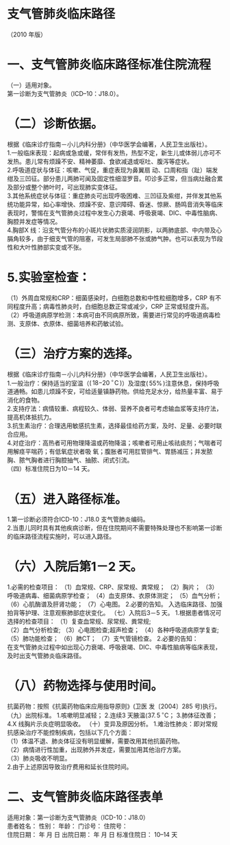 # 支气管肺炎临床路径  
（2010 年版）  
# 一、支气管肺炎临床路径标准住院流程  
（一）适用对象。  
第一诊断为支气管肺炎（ICD–10：J18.0）。  
# （二）诊断依据。  
根据《临床诊疗指南－小儿内科分册》（中华医学会编著，人民卫生出版社）。  
1.一般临床表现：起病或急或缓，常伴有发热，热型不定，新生儿或体弱儿亦可不发热。患儿常有烦躁不安、精神萎靡、食欲减退或呕吐、腹泻等症状。  
2.呼吸道症状与体征：咳嗽、气促，重症表现为鼻翼扇 动、口周和指（趾）端发绀及三凹征。部分患儿两肺可闻及固定性细湿罗音。叩诊多正常，但当病灶融合累及部分或整个肺叶时，可出现肺实变体征。  
3.其他系统症状与体征：重症肺炎可出现呼吸困难、三凹征及紫绀，并伴发其他系统功能异常，如心率增快、烦躁不安、意识障碍、昏迷、惊厥、肠鸣音消失等临床表现时，警惕在支气管肺炎过程中发生心力衰竭、呼吸衰竭、DIC、中毒性脑病、胸腔并发症等情况。  
4.胸部X 线：沿支气管分布的小斑片状肺实质浸润阴影，以两肺底部、中内带及心膈角较多，由于细支气管的阻塞，可发生局部肺不张或肺气肿。也可以表现为节段性和大叶性肺部实变或不张。  
#   5.实验室检查：  
（1）外周血常规和CRP：细菌感染时，白细胞总数和中性粒细胞增多，CRP 有不同程度升高；病毒性肺炎时，白细胞总数正常或减少，CRP 正常或轻度升高。  
（2）呼吸道病原学检测：本病可由不同病原所致，需要进行常见的呼吸道病毒检测、支原体、衣原体、细菌培养和药敏试验。  
#  （三）治疗方案的选择。  
根据《临床诊疗指南－小儿内科分册》（中华医学会编著，人民卫生出版社）。  
1.一般治疗：保持适当的室温（$(\,18\mathrm{-}20\,^{\circ}\!\mathrm{C}\,)$）及湿度$(\,55\%\,)$注意休息，保持呼吸道通畅。如患儿烦躁不安，可给适量镇静药物。供给充足水分，给热量丰富、易于消化的食物。  
2.支持疗法：病情较重、病程较久、体弱、营养不良者可考虑输血浆等支持疗法，提高机体抵抗力。  
3.抗生素治疗：合理选用敏感抗生素，选择最佳给药方案，及时、足量、必要时联合应用。  
4.对症治疗：高热者可用物理降温或药物降温；咳嗽者可用止咳祛痰剂；气喘者可用解痉平喘药；有低氧症状者吸 氧；腹胀者可用肛管排气、胃肠减压；并发脓胸、脓气胸者进行胸腔抽气、抽脓、闭式引流。  
（四）标准住院日为10－14 天。  
#  （五）进入路径标准。  
1.第一诊断必须符合ICD-10：J18.0 支气管肺炎编码。  
2.当患儿同时具有其他疾病诊断，但在住院期间不需要特殊处理也不影响第一诊断的临床路径流程实施时，可以进入路径。  
#  （六）入院后第1－2 天。  
1.必需的检查项目：  （1）血常规、CRP、尿常规、粪常规；  （2）胸片；   （3）呼吸道病毒、细菌病原学检查；  （4）血支原体、衣原体测定；  （5）血气分析；  （6）心肌酶谱及肝肾功能； （7）心电图。   2.必要的告知。   入选临床路径、加强拍背等护理、注意观察肺部症状变化。 （七）入院后3－5 天。   1.根据患者情况可选择的检查项目：  （1）复查血常规、尿常规、粪常规;  
（2）血气分析检查;  （3）心电图检查;超声检查；  （4）各种呼吸道病原学复查; （5）肺功能检查；  （6）肺CT； （7）支气管镜检查。   2.必要的告知：  
在支气管肺炎过程中如出现心力衰竭、呼吸衰竭、DIC、中毒性脑病等临床表现，及时出支气管肺炎临床路径。  
#  （八）药物选择与使用时间。  
抗菌药物：按照《抗菌药物临床应用指导原则》(卫医 发〔2004〕285 号)执行。  
（九）出院标准。   1.咳嗽明显减轻；   2.连续3 天腋温$\langle37.\,5\,^{\circ}\mathrm{C}$； 3.肺体征改善；   4.X 线胸片示炎症明显吸收。   （十）变异及原因分析。     1.难治性肺炎：即对常规抗感染治疗不能控制疾病，包括以下几个方面：  
（1）体温不退、肺炎体征没有明显缓解，需要改用其他抗菌药物。  
（2）病情进行性加重，出现肺外并发症，需要加用其他治疗方案。  
（3）肺炎吸收不明显。  
2.由于上述原因导致治疗费用和延长住院时间。  
# 二、支气管肺炎临床路径表单  
适用对象：第一诊断为支气管肺炎（ICD-10：J18.0）  
患者姓名：           性别：     年龄：    门诊号：       住院号：  
住院日期：      年   月   日 出院日期：     年   月   日  标准住院日： 10–14 天  
